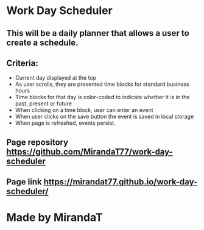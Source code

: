 # Work Day Scheduler
## This will be a daily planner that allows a user to create a schedule.
## Criteria:
* Current day displayed at the top
* As user scrolls, they are presented time blocks for standard business hours
* Time blocks for that day is color-coded to indicate whether it is in the past, present or future
* When clicking on a time block, user can enter an event
* When user clicks on the save button the event is saved in local storage
* When page is refreshed, events persist.

## Page repository https://github.com/MirandaT77/work-day-scheduler

## Page link https://mirandat77.github.io/work-day-scheduler/
# Made by MirandaT
